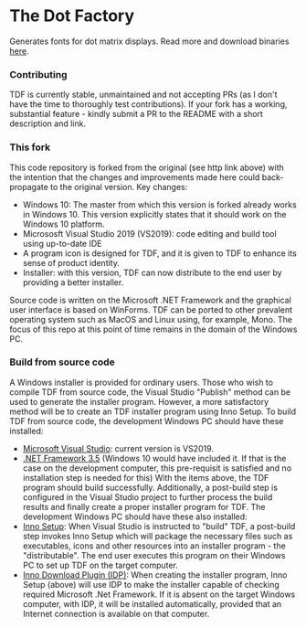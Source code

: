 # The Dot Factory
Generates fonts for dot matrix displays. Read more and download binaries [here](http://www.eran.io/the-dot-factory-an-lcd-font-and-image-generator/).

### Contributing
TDF is currently stable, unmaintained and not accepting PRs (as I don't have the time to thoroughly test contributions). 
If your fork has a working, substantial feature - kindly submit a PR to the README with a short description and link.

### This fork 
This code repository is forked from the original (see http link above) with the intention that the changes and improvements made here could back-propagate to the original version. Key changes:
- Windows 10: The master from which this version is forked already works in Windows 10. This version explicitly states that it should work on the Windows 10 platform. 
- Micrososft Visual Studio 2019 (VS2019): code editing and build tool using up-to-date IDE
- A program icon is designed for TDF, and it is given to TDF to enhance its sense of product identity.
- Installer: with this version, TDF can now distribute to the end user by providing a better installer. 

Source code is written on the Microsoft .NET Framework and the graphical user interface is based on WinForms. TDF can be ported to other prevalent operating system such as MacOS and Linux using, for example, Mono. The focus of this repo at this point of time remains in the domain of the Windows PC. 

### Build from source code 
A Windows installer is provided for ordinary users. Those who wish to compile TDF from source code, the Visual Studio "Publish" method can be used to generate the installer program. However, a more satisfactory method will be to create an TDF installer program using Inno Setup. To build TDF from source code, the development Windows PC should have these installed:
- [Microsoft Visual Studio](https://visualstudio.microsoft.com/thank-you-downloading-visual-studio/?sku=Community&rel=16): current version is VS2019. 
- [.NET Framework 3.5](https://docs.microsoft.com/en-us/dotnet/framework/install/dotnet-35-windows-10) (Windows 10 would have included it. If that is the case on the development computer, this pre-requisit is satisfied and no installation step is needed for this)
With the items above, the TDF program should build successfully. Additionally, a post-build step is configured in the Visual Studio project to further process the build results and finally create a proper installer program for TDF. The development Windows PC should have these also installed:
- [Inno Setup](https://jrsoftware.org/isinfo.php): When Visual Studio is instructed to "build" TDF, a post-build step invokes Inno Setup which will package the necessary files such as executables, icons and other resources into an installer program - the "distributable". The end user executes this program on their Windows PC to set up TDF on the target computer. 
- [Inno Download Plugin (IDP)](https://mitrichsoftware.wordpress.com/inno-setup-tools/inno-download-plugin/): When creating the installer program, Inno Setup (above) will use IDP to make the installer capable of checking required Microsoft .Net Framework. If it is absent on the target Windows computer, with IDP, it will be installed automatically, provided that an Internet connection is available on that computer. 
